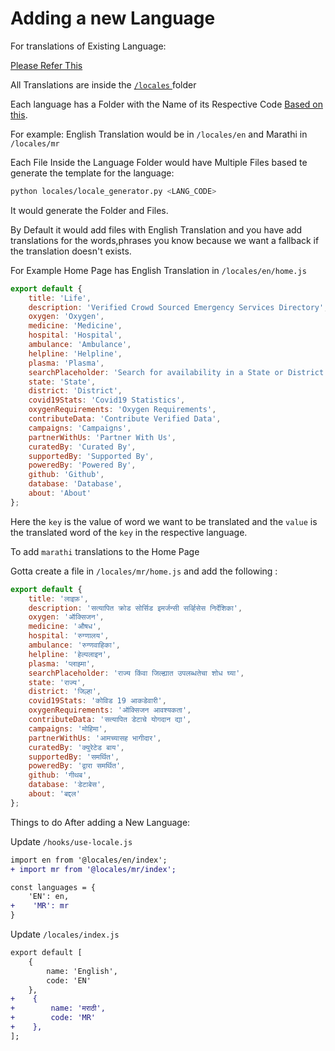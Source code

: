 # Adding a new Language

For translations of Existing Language:

[Please Refer This](https://github.com/coronasafe/life/issues/109)

All Translations are inside the [`/locales` ]()folder

Each language has a Folder with the Name of its Respective Code [Based on this](https://forums.asp.net/t/1250681.aspx?need+locale+code+for+an+Indian+language).

For example: English Translation would be in `/locales/en` and Marathi in `/locales/mr`

Each File Inside the Language Folder would have Multiple Files based te generate the template for the language:

```bash
python locales/locale_generator.py <LANG_CODE>
```

It would generate the Folder and Files.

By Default it would add files with English Translation and you have add translations for the words,phrases you know because we want a fallback if the translation doesn't exists.

For Example Home Page has English Translation in `/locales/en/home.js`

```js
export default {
    title: 'Life',
    description: 'Verified Crowd Sourced Emergency Services Directory',
    oxygen: 'Oxygen',
    medicine: 'Medicine',
    hospital: 'Hospital',
    ambulance: 'Ambulance',
    helpline: 'Helpline',
    plasma: 'Plasma',
    searchPlaceholder: 'Search for availability in a State or District',
    state: 'State',
    district: 'District',
    covid19Stats: 'Covid19 Statistics',
    oxygenRequirements: 'Oxygen Requirements',
    contributeData: 'Contribute Verified Data',
    campaigns: 'Campaigns',
    partnerWithUs: 'Partner With Us',
    curatedBy: 'Curated By',
    supportedBy: 'Supported By',
    poweredBy: 'Powered By',
    github: 'Github',
    database: 'Database',
    about: 'About'
};
```

Here the `key` is the value of word we want to be translated and the `value` is the translated word of the `key` in the respective language.

To add `marathi` translations to the Home Page

Gotta create a file in `/locales/mr/home.js` and add the following :

```js
export default {
    title: 'लाइफ़',
    description: 'सत्यापित क्रोड सोर्सिड इमर्जन्सी सर्व्हिसेस निर्देशिका',
    oxygen: 'ऑक्सिजन',
    medicine: 'औषध',
    hospital: 'रुग्णालय',
    ambulance: 'रुग्णवाहिका',
    helpline: 'हेल्पलाइन',
    plasma: 'प्लाझ्मा',
    searchPlaceholder: 'राज्य किंवा जिल्ह्यात उपलब्धतेचा शोध घ्या',
    state: 'राज्य',
    district: 'जिल्हा',
    covid19Stats: 'कोविड 19 आकडेवारी',
    oxygenRequirements: 'ऑक्सिजन आवश्यकता',
    contributeData: 'सत्यापित डेटाचे योगदान द्या',
    campaigns: 'मोहिमा',
    partnerWithUs: 'आमच्यासह भागीदार',
    curatedBy: 'क्युरेटेड बाय',
    supportedBy: 'समर्थित',
    poweredBy: 'द्वारा समर्थित',
    github: 'गीथब',
    database: 'डेटाबेस',
    about: 'बद्दल'
};
```

Things to do After adding a New Language:

Update `/hooks/use-locale.js`

```diff
import en from '@locales/en/index';
+ import mr from '@locales/mr/index';

const languages = {
    'EN': en,
+    'MR': mr
}
```

Update `/locales/index.js`

```diff
export default [
    {
        name: 'English',
        code: 'EN'
    },
+    {
+        name: 'मराठी',
+        code: 'MR'
+    },
];
```
